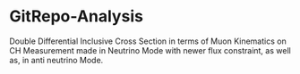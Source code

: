 # GitRepo-Analysis
Double Differential Inclusive Cross Section in terms of Muon Kinematics on CH  Measurement made in Neutrino Mode with newer flux constraint, as well as, in anti neutrino Mode.
